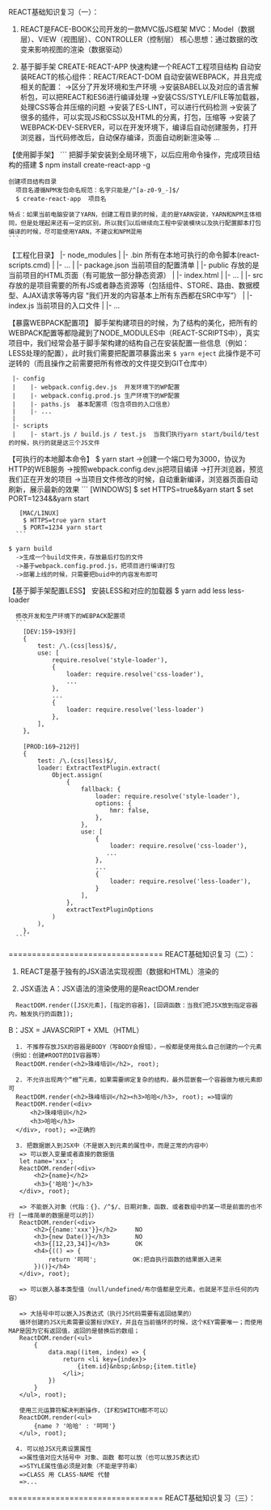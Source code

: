 REACT基础知识复习（一）：
  1. REACT是FACE-BOOK公司开发的一款MVC版JS框架
    MVC：Model（数据层）、VIEW（视图层）、CONTROLLER（控制层）
    核心思想：通过数据的改变来影响视图的渲染（数据驱动）

  2. 基于脚手架 CREATE-REACT-APP 快速构建一个REACT工程项目结构
    自动安装REACT的核心组件：REACT/REACT-DOM
    自动安装WEBPACK，并且完成相关的配置：
       ->区分了开发环境和生产环境
       ->安装BABEL以及对应的语言解析包，可以把REACT和ES6进行编译处理
       ->安装CSS/STYLE/FILE等加载器，处理CSS等合并压缩的问题
       ->安装了ES-LINT，可以进行代码检测
       ->安装了很多的插件，可以实现JS和CSS以及HTML的分离，打包，压缩等
       ->安装了WEBPACK-DEV-SERVER，可以在开发环境下，编译后自动创建服务，打开浏览器，当代码修改后，自动保存编译，页面自动刷新渲染等
    ...

   【使用脚手架】
    ```
    把脚手架安装到全局环境下，以后应用命令操作，完成项目结构的搭建
      $ npm install create-react-app -g

    创建项目结构目录
      项目名遵循NPM发包命名规范：名字只能是/^[a-z0-9_-]$/
      $ create-react-app  项目名

    特点：如果当前电脑安装了YARN，创建工程目录的时候，走的是YARN安装，YARN和NPM主体相同，但是处理起来还有一定的区别，所以我们以后继续向工程中安装模块以及执行配置脚本打包编译的时候，尽可能使用YARN，不建议和NPM混用
    ```

   【工程化目录】
    |- node_modules
    |    |- .bin  所有在本地可执行的命令脚本(react-scripts.cmd)
    |    |- ...
    |
    |- package.json 当前项目的配置清单
    |
    |- public 存放的是当前项目的HTML页面（有可能放一部分静态资源）
    |    |- index.html
    |    |- ...
    |
    |- src 存放的是项目需要的所有JS或者静态资源等（包括组件、STORE、路由、数据模型、AJAX请求等等内容 “我们开发的内容基本上所有东西都在SRC中写”）
    |    |- index.js 当前项目的入口文件
    |    |- ...

   【暴露WEBPACK配置项】
     脚手架构建项目的时候，为了结构的美化，把所有的WEBPACK配置等都隐藏到了NODE_MODULES中（REACT-SCRIPTS中），真实项目中，我们经常会基于脚手架构建的结构自己在安装配置一些信息（例如：LESS处理的配置），此时我们需要把配置项暴露出来
     `$ yarn eject` 此操作是不可逆转的（而且操作之前需要把所有修改的文件提交到GIT仓库中）

     |- config
     |    |- webpack.config.dev.js  开发环境下的WP配置
     |    |- webpack.config.prod.js 生产环境下的WP配置
     |    |- paths.js  基本配置项（包含项目的入口信息）
     |    |- ...
     |
     |- scripts
     |    |- start.js / build.js / test.js  当我们执行yarn start/build/test的时候，执行的就是这三个JS文件

   【可执行的本地脚本命令】
    $ yarn start
      ->创建一个端口号为3000，协议为HTTP的WEB服务
      ->按照webpack.config.dev.js把项目编译
      ->打开浏览器，预览我们正在开发的项目
      ->当项目文件修改的时候，自动重新编译，浏览器页面自动刷新，展示最新的效果
      ```
       [WINDOWS]
        $ set HTTPS=true&&yarn start
        $ set PORT=1234&&yarn start

       [MAC/LINUX]
        $ HTTPS=true yarn start
        $ PORT=1234 yarn start
      ```

    $ yarn build
      ->生成一个build文件夹，存放最后打包的文件
      ->基于webpack.config.prod.js，把项目进行编译打包
      ->部署上线的时候，只需要把buid中的内容发布即可


   【基于脚手架配置LESS】
      安装LESS和对应的加载器
        $ yarn add less less-loader

      修改开发和生产环境下的WEBPACK配置项
      ```
        [DEV:159~193行]
        {
            test: /\.(css|less)$/,
            use: [
                require.resolve('style-loader'),
                {
                    loader: require.resolve('css-loader'),
                    ...
                },
                ...
                {
                    loader: require.resolve('less-loader')
                },
            ],
        },

        [PROD:169~212行]
        {
            test: /\.(css|less)$/,
            loader: ExtractTextPlugin.extract(
                Object.assign(
                    {
                        fallback: {
                            loader: require.resolve('style-loader'),
                            options: {
                                hmr: false,
                            },
                        },
                        use: [
                            {
                                loader: require.resolve('css-loader'),
                               ...
                            },
                            ...
                            {
                                loader: require.resolve('less-loader'),
                            }
                        ],
                    },
                    extractTextPluginOptions
                )
            ),
        },
      ```

=================================
REACT基础知识复习（二）：
  1. REACT是基于独有的JSX语法实现视图（数据和HTML）渲染的

  2. JSX语法
   A：JSX语法的渲染使用的是ReactDOM.render
   ```
     ReactDOM.render([JSX元素]，[指定的容器]，[回调函数：当我们把JSX放到指定容器内，触发执行的函数]);
   ```

   B：JSX = JAVASCRIPT + XML（HTML）
   ```
     1. 不推荐存放JSX的容器是BODY（写BODY会报错），一般都是使用我么自己创建的一个元素（例如：创建#ROOT的DIV容器等）
     ReactDOM.render(<h2>珠峰培训</h2>, root);

     2. 不允许出现两个“根”元素，如果需要绑定复杂的结构，最外层嵌套一个容器做为根元素即可
     ReactDOM.render(<h2>珠峰培训</h2><h3>哈哈</h3>, root); =>错误的
     ReactDOM.render(<div>
         <h2>珠峰培训</h2>
         <h3>哈哈</h3>
     </div>, root); =>正确的

     3. 把数据嵌入到JSX中（不是嵌入到元素的属性中，而是正常的内容中）
      => 可以嵌入变量或者直接的数据值
      let name='xxx';
      ReactDOM.render(<div>
          <h2>{name}</h2>
          <h3>{'哈哈'}</h3>
      </div>, root);

      => 不能嵌入对象（代指：{}、/^$/、日期对象、函数、或者数组中的某一项是前面的也不行 [一维简单的数据是可以的]）
      ReactDOM.render(<div>
          <h2>{{name:'xxx'}}</h2>     NO
          <h3>{new Date()}</h3>       NO
          <h3>{[12,23,34]}</h3>       OK
          <h4>{(() => {
              return '呵呵';          OK:把自执行函数的结果嵌入进来
          })()}</h4>
      </div>, root);

      => 可以嵌入基本类型值（null/undefined/布尔值都是空元素，也就是不显示任何的内容）

      => 大括号中可以嵌入JS表达式（执行JS代码需要有返回结果的）
      循环创建的JSX元素需要设置标识KEY，并且在当前循环的时候，这个KEY需要唯一；而使用MAP是因为它有返回值，返回的是替换后的数组；
      ReactDOM.render(<ul>
          {
              data.map((item, index) => {
                  return <li key={index}>
                      {item.id}&nbsp;&nbsp;{item.title}
                  </li>;
              })
          }
      </ul>, root);

      使用三元运算符解决判断操作，（IF和SWITCH都不可以）
      ReactDOM.render(<ul>
          {name ? '哈哈' : '呵呵'}
      </ul>, root);

     4. 可以给JSX元素设置属性
      =>属性值对应大括号中 对象、函数 都可以放（也可以放JS表达式）
      =>STYLE属性值必须是对象（不能是字符串）
      =>CLASS 用 CLASS-NAME 代替
      =>...
   ```

=================================
REACT基础知识复习（三）：





















